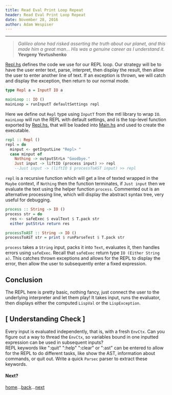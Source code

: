 ```yaml
---
title: Read Eval Print Loop Repeat
header: Read Eval Print Loop Repeat
date: November 28, 2016
author: Adam Wespiser
---
```

------------

> *Galileo alone had risked asserting the truth about our planet, and this made him a great man... His was a genuine career as I understand it.*  **Yevgeny Yevtushenko**

[Repl.hs](https://github.com/write-you-a-scheme-v2/scheme/tree/master/src/Repl.hs) defines the code we use for our REPL loop.   Our strategy will be to have the user enter text, parse, interpret, then display the result, then allow the user to enter another line of text.  If an exception is thrown, we will catch and display the exception, then return to our normal mode.    

```Haskell
type Repl a = InputT IO a

mainLoop :: IO ()
mainLoop = runInputT defaultSettings repl
```
Here we define out `Repl` type using `InputT` from the mtl library to wrap `IO`. `mainLoop` will run the REPL with default settings, and is the top-level function exported by [Repl.hs.](https://github.com/write-you-a-scheme-v2/scheme/tree/master/src/Repl.hs) that will be loaded into [Main.hs](https://github.com/write-you-a-scheme-v2/scheme/tree/master/exec/Main.hs) and used to create the executable.        

```haskell
repl :: Repl ()
repl = do
  minput <- getInputLine "Repl> "
  case minput of
    Nothing -> outputStrLn "Goodbye."
    Just input -> liftIO (process input) >> repl
    --Just input -> (liftIO $ processToAST input) >> repl
```
`repl` is a recursive function which will get a line of texted wrapped in the `Maybe` context, if `Nothing` then the function terminates, if `Just input` then we evaluate the text using the helper function `process`.  Commented out is an alternative processing line, which will display the abstract syntax tree, very useful for debugging.    


```Haskell
process :: String -> IO ()
process str = do
  res <- safeExec $ evalText $ T.pack str
  either putStrLn return res

processToAST :: String -> IO ()
processToAST str = print $ runParseTest $ T.pack str
```
`process` takes a `String` input, packs it into `Text`, evaluates it, then handles errors using `safeExec`.  Recall that `safeExec` return type `IO (Either String a)`.  This catches thrown exceptions and allows for the REPL to display the error, then allow the user to subsequently enter a fixed expression.    


## Conclusion
The REPL here is pretty basic, nothing fancy, just connect the user to the underlying interpreter and let them play! It takes input, runs the evaluator, then displays either the computed `LispVal` or the `LispException`.    


## [ Understanding Check ]
Every input is evaluated independently, that is, with a fresh `EnvCtx`. Can you figure out a way to thread the `EnvCtx`, so variables bound in one inputted expression can be used in subsequent inputs?    
REPL keywords like ":quit" ":help" ":clear" or ":ast" can be entered to allow for the REPL to do different tasks, like show the AST, information about commands, or quit out.  Write a quick `Parsec` parser to extract these keywords.    


#### Next?
[home](home.html)...[back](05_primitives.html)...[next](07_io.html)
